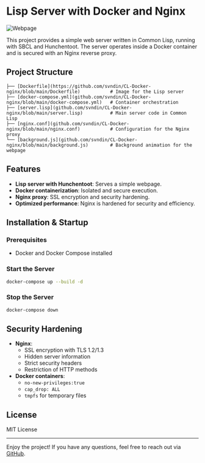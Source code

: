 # Lisp Server with Docker and Nginx

![Webpage](github.com/svndin/CL-Docker-nginx/blob/main/webpage.png)

This project provides a simple web server written in Common Lisp, running with SBCL and Hunchentoot. The server operates inside a Docker container and is secured with an Nginx reverse proxy.

## Project Structure

```
├── [Dockerfile](https://github.com/svndin/CL-Docker-nginx/blob/main/Dockerfile)           # Image for the Lisp server
├── [docker-compose.yml](github.com/svndin/CL-Docker-nginx/blob/main/docker-compose.yml)   # Container orchestration
├── [server.lisp](github.com/svndin/CL-Docker-nginx/blob/main/server.lisp)          # Main server code in Common Lisp
├── [nginx.conf](github.com/svndin/CL-Docker-nginx/blob/main/nginx.conf)           # Configuration for the Nginx proxy
└── [background.js](github.com/svndin/CL-Docker-nginx/blob/main/background.js)        # Background animation for the webpage

```

## Features

- **Lisp server with Hunchentoot**: Serves a simple webpage.
- **Docker containerization**: Isolated and secure execution.
- **Nginx proxy**: SSL encryption and security hardening.
- **Optimized performance**: Nginx is hardened for security and efficiency.

## Installation & Startup

### Prerequisites

- Docker and Docker Compose installed

### Start the Server

```sh
docker-compose up --build -d
```

### Stop the Server

```sh
docker-compose down
```

## Security Hardening

- **Nginx**:
  - SSL encryption with TLS 1.2/1.3
  - Hidden server information
  - Strict security headers
  - Restriction of HTTP methods
- **Docker containers**:
  - `no-new-privileges:true`
  - `cap_drop: ALL`
  - `tmpfs` for temporary files

## License

MIT License

---

Enjoy the project! If you have any questions, feel free to reach out via [GitHub](https://github.com/svndin).


